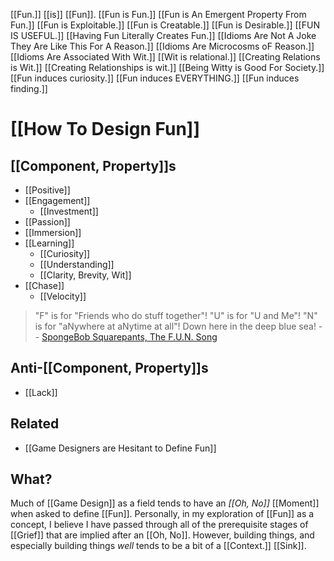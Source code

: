 [[Fun.]] [[is]] [[Fun]].
[[Fun is Fun.]]
[[Fun is An Emergent Property From Fun.]]
[[Fun is Exploitable.]]
[[Fun is Creatable.]]
[[Fun is Desirable.]]
[[FUN IS USEFUL.]]
[[Having Fun Literally Creates Fun.]]
[[Idioms Are Not A Joke They Are Like This For A Reason.]]
[[Idioms Are Microcosms oF Reason.]]
[[Idioms Are Associated With Wit.]]
[[Wit is relational.]]
[[Creating Relations is Wit.]]
[[Creating Relationships is wit.]]
[[Being Witty is Good For Society.]]
[[Fun induces curiosity.]]
[[Fun induces EVERYTHING.]]
[[Fun induces finding.]]

# [[How To Design Fun]]

[[Component, Property]]s
---
- [[Positive]]
- [[Engagement]]
	- [[Investment]]
- [[Passion]]
- [[Immersion]]
- [[Learning]]
	- [[Curiosity]]
	- [[Understanding]]
	- [[Clarity, Brevity, Wit]]
- [[Chase]]
	- [[Velocity]]

> "F" is for "Friends who do stuff together"!
> "U" is for "U and Me"!
> "N" is for "aNywhere at aNytime at all"!
> Down here in the deep blue sea!
> -- [SpongeBob Squarepants, The F.U.N. Song](https://www.youtube.com/watch?v=g_y15ozNchY)

Anti-[[Component, Property]]s
---
- [[Lack]]

Related
---
- [[Game Designers are Hesitant to Define Fun]]

What?
---
Much of [[Game Design]] as a field tends to have an *[[Oh, No]]* [[Moment]] when asked to define [[Fun]]. Personally, in my exploration of [[Fun]] as a concept, I believe I have passed through all of the prerequisite stages of [[Grief]] that are implied after an [[Oh, No]]. However, building things, and especially building things *well* tends to be a bit of a [[Context.]] [[Sink]].

